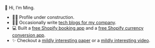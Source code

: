 👋 Hi, I’m Ming.
- 👷🏻 Profile under construction.
- ✍🏼 Occasionally write [tech blogs for my company](https://explorerhop.com/blogs/tech/best-way-to-round-converted-price-on-shopify).
- 💻 Built a [free Shopify booking app](https://apps.shopify.com/calendar-booking) and a [free Shopify currency conversion app](https://apps.shopify.com/currency-hop).
- ✨ Checkout a [mildly interesting paper](https://doi.org/10.1515/lingvan-2023-0051) or a [mildly interesting video](https://youtube.com/shorts/Igx-Dl3NIPU?feature=share).

<!---
mingfengwan/mingfengwan is a ✨ special ✨ repository because its `README.md` (this file) appears on your GitHub profile.
You can click the Preview link to take a look at your changes.
--->
